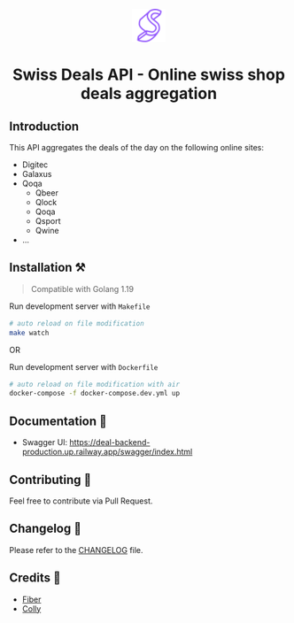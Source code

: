 <p align="center">
      <img src="https://github.com/gaelgoth/swiss-deals-frontend/raw/main/src/assets/images/logos/logo.png" alt="swiss-deal-logo" width="60px" height="auto">

</p>

<h1 align="center">
      Swiss Deals API - Online swiss shop deals aggregation
</h1>

## Introduction

This API aggregates the deals of the day on the following online sites:

- Digitec
- Galaxus
- Qoqa
  - Qbeer
  - Qlock
  - Qoqa
  - Qsport
  - Qwine
- ...

## Installation ⚒️

> Compatible with Golang 1.19

Run development server with `Makefile`

   ```bash
   # auto reload on file modification 
   make watch
   ```

OR

Run development server with `Dockerfile`

```bash
# auto reload on file modification with air
docker-compose -f docker-compose.dev.yml up   
```

## Documentation 📖

- Swagger UI: <https://deal-backend-production.up.railway.app/swagger/index.html>

## Contributing 🦸

 Feel free to contribute via Pull Request.

## Changelog 📆

Please refer to the [CHANGELOG](CHANGELOG.md) file.

## Credits 🙏

- [Fiber](https://github.com/gofiber/fiber)
- [Colly](https://github.com/gocolly/colly)
